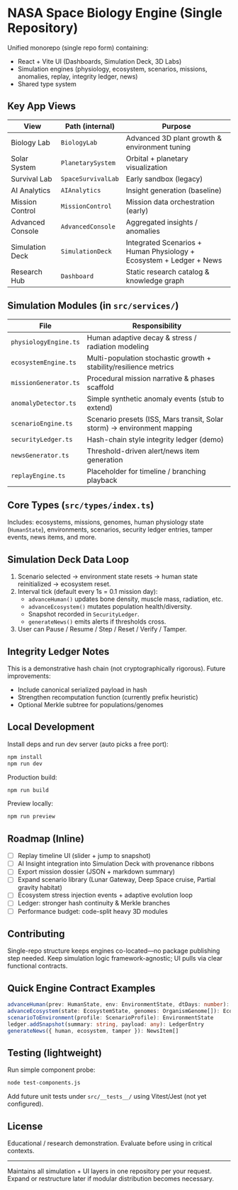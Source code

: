 # NASA Space Biology Engine (Single Repository)

Unified monorepo (single repo form) containing:

- React + Vite UI (Dashboards, Simulation Deck, 3D Labs)
- Simulation engines (physiology, ecosystem, scenarios, missions, anomalies, replay, integrity ledger, news)
- Shared type system

## Key App Views

| View             | Path (internal)    | Purpose                                                             |
| ---------------- | ------------------ | ------------------------------------------------------------------- |
| Biology Lab      | `BiologyLab`       | Advanced 3D plant growth & environment tuning                       |
| Solar System     | `PlanetarySystem`  | Orbital + planetary visualization                                   |
| Survival Lab     | `SpaceSurvivalLab` | Early sandbox (legacy)                                              |
| AI Analytics     | `AIAnalytics`      | Insight generation (baseline)                                       |
| Mission Control  | `MissionControl`   | Mission data orchestration (early)                                  |
| Advanced Console | `AdvancedConsole`  | Aggregated insights / anomalies                                     |
| Simulation Deck  | `SimulationDeck`   | Integrated Scenarios + Human Physiology + Ecosystem + Ledger + News |
| Research Hub     | `Dashboard`        | Static research catalog & knowledge graph                           |

## Simulation Modules (in `src/services/`)

| File                  | Responsibility                                                           |
| --------------------- | ------------------------------------------------------------------------ |
| `physiologyEngine.ts` | Human adaptive decay & stress / radiation modeling                       |
| `ecosystemEngine.ts`  | Multi-population stochastic growth + stability/resilience metrics        |
| `missionGenerator.ts` | Procedural mission narrative & phases scaffold                           |
| `anomalyDetector.ts`  | Simple synthetic anomaly events (stub to extend)                         |
| `scenarioEngine.ts`   | Scenario presets (ISS, Mars transit, Solar storm) -> environment mapping |
| `securityLedger.ts`   | Hash-chain style integrity ledger (demo)                                 |
| `newsGenerator.ts`    | Threshold-driven alert/news item generation                              |
| `replayEngine.ts`     | Placeholder for timeline / branching playback                            |

## Core Types (`src/types/index.ts`)

Includes: ecosystems, missions, genomes, human physiology state (`HumanState`), environments, scenarios, security ledger entries, tamper events, news items, and more.

## Simulation Deck Data Loop

1. Scenario selected -> environment state resets -> human state reinitialized -> ecosystem reset.
2. Interval tick (default every 1s = 0.1 mission day):
   - `advanceHuman()` updates bone density, muscle mass, radiation, etc.
   - `advanceEcosystem()` mutates population health/diversity.
   - Snapshot recorded in `SecurityLedger`.
   - `generateNews()` emits alerts if thresholds cross.
3. User can Pause / Resume / Step / Reset / Verify / Tamper.

## Integrity Ledger Notes

This is a demonstrative hash chain (not cryptographically rigorous). Future improvements:

- Include canonical serialized payload in hash
- Strengthen recomputation function (currently prefix heuristic)
- Optional Merkle subtree for populations/genomes

## Local Development

Install deps and run dev server (auto picks a free port):

```bash
npm install
npm run dev
```

Production build:

```bash
npm run build
```

Preview locally:

```bash
npm run preview
```

## Roadmap (Inline)

- [ ] Replay timeline UI (slider + jump to snapshot)
- [ ] AI Insight integration into Simulation Deck with provenance ribbons
- [ ] Export mission dossier (JSON + markdown summary)
- [ ] Expand scenario library (Lunar Gateway, Deep Space cruise, Partial gravity habitat)
- [ ] Ecosystem stress injection events + adaptive evolution loop
- [ ] Ledger: stronger hash continuity & Merkle branches
- [ ] Performance budget: code-split heavy 3D modules

## Contributing

Single-repo structure keeps engines co-located—no package publishing step needed. Keep simulation logic framework-agnostic; UI pulls via clear functional contracts.

## Quick Engine Contract Examples

```ts
advanceHuman(prev: HumanState, env: EnvironmentState, dtDays: number): HumanState
advanceEcosystem(state: EcosystemState, genomes: OrganismGenome[]): EcosystemState
scenarioToEnvironment(profile: ScenarioProfile): EnvironmentState
ledger.addSnapshot(summary: string, payload: any): LedgerEntry
generateNews({ human, ecosystem, tamper }): NewsItem[]
```

## Testing (lightweight)

Run simple component probe:

```bash
node test-components.js
```

Add future unit tests under `src/__tests__/` using Vitest/Jest (not yet configured).

## License

Educational / research demonstration. Evaluate before using in critical contexts.

---

Maintains all simulation + UI layers in one repository per your request. Expand or restructure later if modular distribution becomes necessary.
